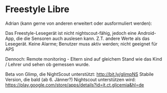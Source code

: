 # Freestyle Libre


Adrian (kann gerne von anderen erweitert oder ausformuliert werden):

Das Freestyle-Lesegerät ist nicht nightscout-fähig, jedoch eine Android-App, die die Sensoren auch auslesen kann.
Z.T. andere Werte als das Lesegerät.
Keine Alarme; Benutzer muss aktiv werden; nicht geeignet für APS

Dennoch: Remote monitoring - Eltern sind auf gleichem Stand wie das Kind / Lehrer und sehen ob gemessen wurde.

Beta von Glimp, die NightScout unterstützt: http://bit.ly/glimpNS
Stabile Version, die bald (ab 6. Jänner?) Nightscout unterstützen wird: https://play.google.com/store/apps/details?id=it.ct.glicemia&hl=de